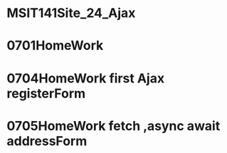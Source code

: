 # MSIT141Site_24_Ajax
# 0701HomeWork 
# 0704HomeWork first Ajax registerForm 
# 0705HomeWork fetch ,async await addressForm
